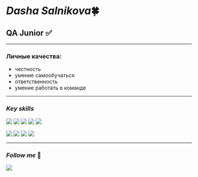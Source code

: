 # ***Dasha Salnikova***:four_leaf_clover:
## QA Junior :white_check_mark:
___
### Личные качества:
* честность
* умение самообучаться
* ответственность
* умение работать в команде

___
### *Key skills*
 <img src="https://img.shields.io/badge/Postman-3914AF?style=for-the-badge&logo=Postman&logoColor=ЦВЕТ ЛОГОТИПА"/> <img src="https://img.shields.io/badge/Jira-3914AF?style=for-the-badge&logo=Jira&logoColor=ЦВЕТ ЛОГОТИПА"/> <img src="https://img.shields.io/badge/Swagger-3914AF?style=for-the-badge&logo=Swagger&logoColor=ЦВЕТ ЛОГОТИПА"/> <img src="https://img.shields.io/badge/Git-3914AF?style=for-the-badge&logo=Git&logoColor=ЦВЕТ ЛОГОТИПА"/> <img src="https://img.shields.io/badge/JavaScript-3914AF?style=for-the-badge&logo=JavaScript&logoColor=ЦВЕТ ЛОГОТИПА"/>
 
<img src="https://img.shields.io/badge/Pairwise-3914AF?style=for-the-badge&logo=&logoColor="/> <img src="https://img.shields.io/badge/Python-3914AF?style=for-the-badge&logo=Python&logoColor=39E539"/> <img src="https://img.shields.io/badge/HTML/CSS-3914AF?style=for-the-badge&logo=&logoColor=ЦВЕТ ЛОГОТИПА"/> <img src="https://img.shields.io/badge/Devtools Chrome-3914AF?style=for-the-badge&logo=&logoColor=ЦВЕТ ЛОГОТИПА"/>

___
### *Follow me* :iphone:
<img src="https://img.shields.io/badge/Telegram-3914AF?style=for-the-badge&logo=Telegram&logoColor=ЦВЕТ ЛОГОТИПА"/>
